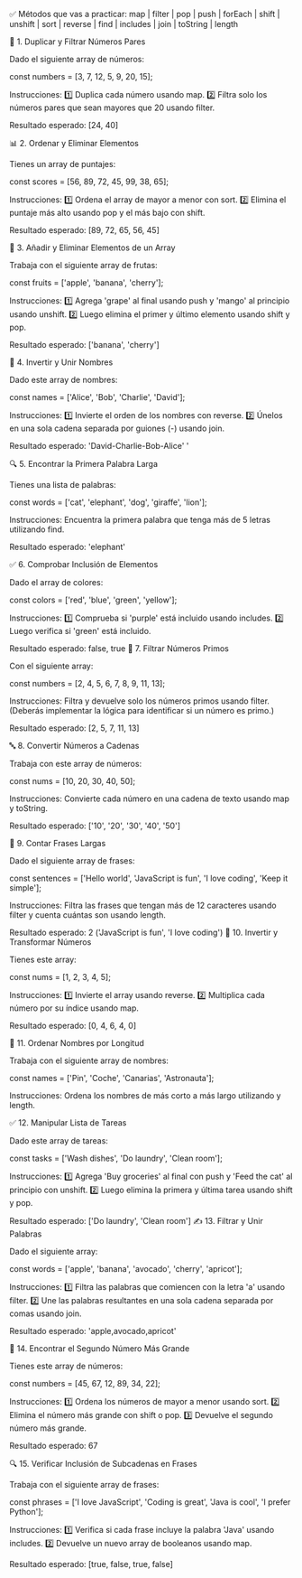 ✅ Métodos que vas a practicar:
map | filter | pop | push | forEach | shift | unshift | sort | reverse | find | includes | join | toString | length

🔢 1. Duplicar y Filtrar Números Pares

Dado el siguiente array de números:

const numbers = [3, 7, 12, 5, 9, 20, 15];


Instrucciones:
1️⃣ Duplica cada número usando map.
2️⃣ Filtra solo los números pares que sean mayores que 20 usando filter.

Resultado esperado: [24, 40]

📊 2. Ordenar y Eliminar Elementos

Tienes un array de puntajes:

const scores = [56, 89, 72, 45, 99, 38, 65];


Instrucciones:
1️⃣ Ordena el array de mayor a menor con sort.
2️⃣ Elimina el puntaje más alto usando pop y el más bajo con shift.

Resultado esperado: [89, 72, 65, 56, 45]

🍎 3. Añadir y Eliminar Elementos de un Array

Trabaja con el siguiente array de frutas:

const fruits = ['apple', 'banana', 'cherry'];


Instrucciones:
1️⃣ Agrega 'grape' al final usando push y 'mango' al principio usando unshift.
2️⃣ Luego elimina el primer y último elemento usando shift y pop.

Resultado esperado: ['banana', 'cherry']

🔄 4. Invertir y Unir Nombres

Dado este array de nombres:

const names = ['Alice', 'Bob', 'Charlie', 'David'];


Instrucciones:
1️⃣ Invierte el orden de los nombres con reverse.
2️⃣ Únelos en una sola cadena separada por guiones (-) usando join.

Resultado esperado: 'David-Charlie-Bob-Alice'
'

🔍 5. Encontrar la Primera Palabra Larga

Tienes una lista de palabras:

const words = ['cat', 'elephant', 'dog', 'giraffe', 'lion'];


Instrucciones:
Encuentra la primera palabra que tenga más de 5 letras utilizando find.

Resultado esperado: 'elephant'

✅ 6. Comprobar Inclusión de Elementos

Dado el array de colores:

const colors = ['red', 'blue', 'green', 'yellow'];


Instrucciones:
1️⃣ Comprueba si 'purple' está incluido usando includes.
2️⃣ Luego verifica si 'green' está incluido.

Resultado esperado: false, true
📏 7. Filtrar Números Primos

Con el siguiente array:

const numbers = [2, 4, 5, 6, 7, 8, 9, 11, 13];


Instrucciones:
Filtra y devuelve solo los números primos usando filter. (Deberás implementar la lógica para identificar si un número es primo.)

Resultado esperado: [2, 5, 7, 11, 13]

🔤 8. Convertir Números a Cadenas

Trabaja con este array de números:

const nums = [10, 20, 30, 40, 50];


Instrucciones:
Convierte cada número en una cadena de texto usando map y toString.

Resultado esperado: ['10', '20', '30', '40', '50']

📝 9. Contar Frases Largas

Dado el siguiente array de frases:

const sentences = ['Hello world', 'JavaScript is fun', 'I love coding', 'Keep it simple'];


Instrucciones:
Filtra las frases que tengan más de 12 caracteres usando filter y cuenta cuántas son usando length.

Resultado esperado: 2 ('JavaScript is fun', 'I love coding')
🔄 10. Invertir y Transformar Números

Tienes este array:

const nums = [1, 2, 3, 4, 5];


Instrucciones:
1️⃣ Invierte el array usando reverse.
2️⃣ Multiplica cada número por su índice usando map.

Resultado esperado: [0, 4, 6, 4, 0]

📏 11. Ordenar Nombres por Longitud

Trabaja con el siguiente array de nombres:

const names = ['Pin', 'Coche', 'Canarias', 'Astronauta'];


Instrucciones:
Ordena los nombres de más corto a más largo utilizando y length.

✅ 12. Manipular Lista de Tareas

Dado este array de tareas:

const tasks = ['Wash dishes', 'Do laundry', 'Clean room'];


Instrucciones:
1️⃣ Agrega 'Buy groceries' al final con push y 'Feed the cat' al principio con unshift.
2️⃣ Luego elimina la primera y última tarea usando shift y pop.

Resultado esperado: ['Do laundry', 'Clean room']
✍️ 13. Filtrar y Unir Palabras

Dado el siguiente array:

const words = ['apple', 'banana', 'avocado', 'cherry', 'apricot'];


Instrucciones:
1️⃣ Filtra las palabras que comiencen con la letra 'a' usando filter.
2️⃣ Une las palabras resultantes en una sola cadena separada por comas usando join.

Resultado esperado: 'apple,avocado,apricot'

🥇 14. Encontrar el Segundo Número Más Grande

Tienes este array de números:

const numbers = [45, 67, 12, 89, 34, 22];


Instrucciones:
1️⃣ Ordena los números de mayor a menor usando sort.
2️⃣ Elimina el número más grande con shift o pop.
3️⃣ Devuelve el segundo número más grande.

Resultado esperado: 67

🔍 15. Verificar Inclusión de Subcadenas en Frases

Trabaja con el siguiente array de frases:

const phrases = ['I love JavaScript', 'Coding is great', 'Java is cool', 'I prefer Python'];


Instrucciones:
1️⃣ Verifica si cada frase incluye la palabra 'Java' usando includes.
2️⃣ Devuelve un nuevo array de booleanos usando map.

Resultado esperado: [true, false, true, false]